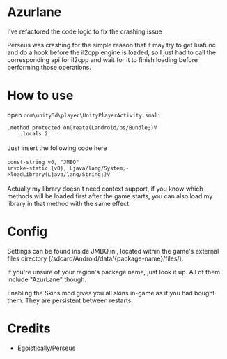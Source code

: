 # Azurlane
I've refactored the code logic to fix the crashing issue <br>

Perseus was crashing for the simple reason that it may try to get luafunc and do a hook before the il2cpp engine is loaded, so I just had to call the corresponding api for il2cpp and wait for it to finish loading before performing those operations. <br>

# How to use
open `com\unity3d\player\UnityPlayerActivity.smali`

`.method protected onCreate(Landroid/os/Bundle;)V` <br>
`    .locals 2` <br>
<br>
Just insert the following code here  <br>
<br>
`const-string v0, "JMBQ"`  <br>
`invoke-static {v0}, Ljava/lang/System;->loadLibrary(Ljava/lang/String;)V` <br>
<br>
Actually my library doesn't need context support, if you know which methods will be loaded first after the game starts, you can also load my library in that method with the same effect


# Config
Settings can be found inside JMBQ.ini, located within the game's external files directory (/sdcard/Android/data/{package-name}/files/).

If you're unsure of your region's package name, just look it up. All of them include "AzurLane" though.

Enabling the Skins mod gives you all skins in-game as if you had bought them. They are persistent between restarts.

# Credits
* [Egoistically/Perseus](https://github.com/Egoistically/Perseus)
